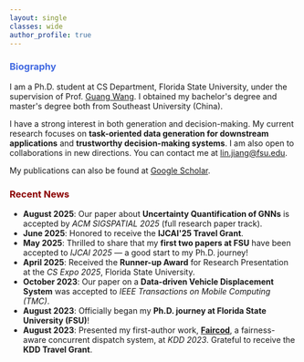 ```yaml
---
layout: single
classes: wide
author_profile: true
---
```


[//]: # (<span lang="zh-cn">)

[//]: # (            <font size="5" face="Times New Roman"><b>Wen jun </b>)

[//]: # (            </font><font size="4" face="华文行楷">文俊</font><b>)

[//]: # (<font size="4" face="Times New Roman">&nbsp;&nbsp;)

[//]: # (            </font><font size="4" face="Times New Roman">&nbsp;&nbsp;&nbsp;&nbsp;)

[//]: # (<br></font></b></span>)

[//]: # (**Biography**)
### <span style="color:royalBlue;font-weight:bold">Biography</span>

I am a  Ph.D. student at CS Department, Florida State University, under the supervision of Prof. [Guang Wang](http://guangwang.me/#/home). I obtained my bachelor's degree and master's degree both from Southeast University (China).

I have a strong interest in both generation and decision-making.
My current research focuses on **task-oriented data generation for downstream applications** and **trustworthy decision-making systems**. I am also open to collaborations in new directions. 
You can contact me at lin.jiang@fsu.edu.

My publications can also be found at [Google Scholar](https://scholar.google.com.hk/citations?user=G66TbJYAAAAJ&hl=zh-CN). 



### <span style="color:DarkRed;font-weight:bold">Recent News</span>

[//]: # (**Recent News**)

- **August 2025**: Our paper about **Uncertainty Quantification of GNNs** is accepted by *ACM SIGSPATIAL 2025* (full research paper track).
- **June 2025**: Honored to receive the **IJCAI'25 Travel Grant**.
- **May 2025**: Thrilled to share that my **first two papers at FSU** have been accepted to *IJCAI 2025* — a good start to my Ph.D. journey!
- **April 2025**: Received the **Runner-up Award** for Research Presentation at the *CS Expo 2025*, Florida State University.
- **October 2023**: Our paper on a **Data-driven Vehicle Displacement System** was accepted to *IEEE Transactions on Mobile Computing (TMC)*.
- **August 2023**: Officially began my **Ph.D. journey at Florida State University (FSU)**!
- **August 2023**: Presented my first-author work, [**Faircod**](https://dl.acm.org/doi/10.1145/3580305.3599824), 
a fairness-aware concurrent dispatch system, at *KDD 2023*. Grateful to receive the **KDD Travel Grant**.



